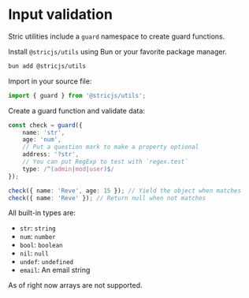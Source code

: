 # Input validation
Stric utilities include a `guard` namespace to create guard functions.

Install `@stricjs/utils` using Bun or your favorite package manager.
```bash
bun add @stricjs/utils
```

Import in your source file:
```typescript
import { guard } from '@stricjs/utils';
```

Create a guard function and validate data:
```typescript
const check = guard({
    name: 'str',
    age: 'num',
    // Put a question mark to make a property optional
    address: '?str',
    // You can put RegExp to test with `regex.test`
    type: /^(admin|mod|user)$/
});

check({ name: 'Reve', age: 15 }); // Yield the object when matches
check({ name: 'Reve' }); // Return null when not matches
```

All built-in types are:
- `str`: `string` 
- `num`: `number`
- `bool`: `boolean`
- `nil`: `null`
- `undef`: `undefined`
- `email`: An email string

As of right now arrays are not supported.
